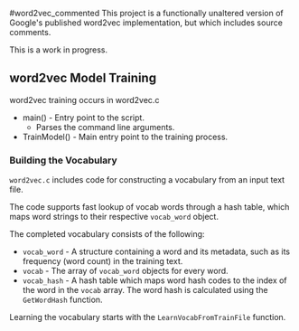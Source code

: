 
#word2vec_commented
This project is a functionally unaltered version of Google's published word2vec implementation, but which includes source comments.

This is a work in progress.

## word2vec Model Training

word2vec training occurs in word2vec.c

* main() - Entry point to the script.
    * Parses the command line arguments.
* TrainModel() - Main entry point to the training process.


### Building the Vocabulary
`word2vec.c` includes code for constructing a vocabulary from an input text file.

The code supports fast lookup of vocab words through a hash table, which maps word strings to their respective `vocab_word` object. 

The completed vocabulary consists of the following:

* `vocab_word` - A structure containing a word and its metadata, such as its frequency (word count) in the training text.
* `vocab` - The array of `vocab_word` objects for every word.
* `vocab_hash` - A hash table which maps word hash codes to the index of the word in the `vocab` array. The word hash is calculated using the `GetWordHash` function.

Learning the vocabulary starts with the `LearnVocabFromTrainFile` function.